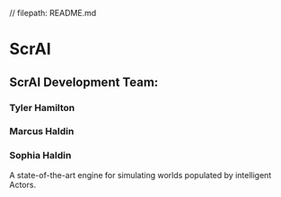 // filepath: README.md
# ScrAI

## ScrAI Development Team:
### Tyler Hamilton 
### Marcus Haldin
### Sophia Haldin




A state-of-the-art engine for simulating worlds populated by intelligent Actors.
